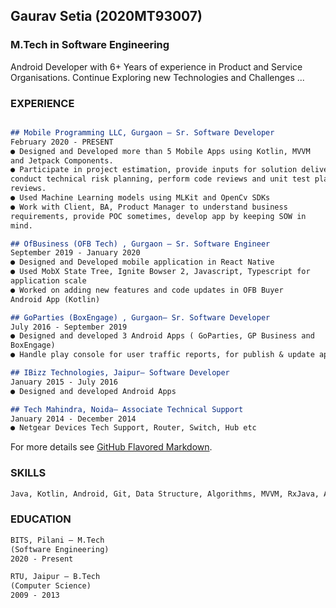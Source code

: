 ## Gaurav Setia (2020MT93007)


### M.Tech in Software Engineering

Android Developer with 6+ Years of experience in Product and Service 
Organisations. Continue Exploring new Technologies and Challenges ...


### EXPERIENCE 
```markdown

## Mobile Programming LLC, Gurgaon — Sr. Software Developer
February 2020 - PRESENT 
● Designed and Developed more than 5 Mobile Apps using Kotlin, MVVM 
and Jetpack Components. 
● Participate in project estimation, provide inputs for solution delivery, 
conduct technical risk planning, perform code reviews and unit test plan 
reviews. 
● Used Machine Learning models using MLKit and OpenCv SDKs
● Work with Client, BA, Product Manager to understand business 
requirements, provide POC sometimes, develop app by keeping SOW in 
mind. 

## OfBusiness (OFB Tech) , Gurgaon — Sr. Software Engineer 
September 2019 - January 2020 
● Designed and Developed mobile application in React Native 
● Used MobX State Tree, Ignite Bowser 2, Javascript, Typescript for 
application scale 
● Worked on adding new features and code updates in OFB Buyer 
Android App (Kotlin) 

## GoParties (BoxEngage) , Gurgaon— Sr. Software Developer 
July 2016 - September 2019 
● Designed and developed 3 Android Apps ( GoParties, GP Business and 
BoxEngage) 
● Handle play console for user traffic reports, for publish & update apps.

## IBizz Technologies, Jaipur— Software Developer 
January 2015 - July 2016 
● Designed and developed Android Apps 

## Tech Mahindra, Noida— Associate Technical Support 
January 2014 - December 2014 
● Netgear Devices Tech Support, Router, Switch, Hub etc
```

For more details see [GitHub Flavored Markdown](https://guides.github.com/features/mastering-markdown/).

### SKILLS
```markdown
Java, Kotlin, Android, Git, Data Structure, Algorithms, MVVM, RxJava, Android Jetpack(Room, Work Manager, Live Data, View Model, Navigation, Live Data, Data Binding), Firebase …
```

### EDUCATION
```markdown
BITS, Pilani — M.Tech 
(Software Engineering) 
2020 - Present 

RTU, Jaipur — B.Tech 
(Computer Science) 
2009 - 2013
```
